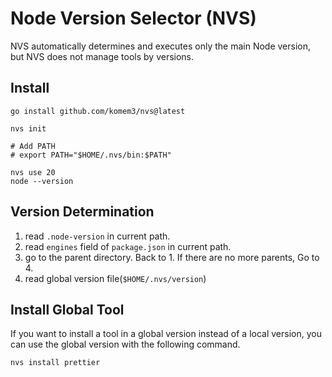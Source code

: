 # Node Version Selector (NVS)

NVS automatically determines and executes only the main Node version, but NVS does not manage tools by versions.

## Install

```
go install github.com/komem3/nvs@latest

nvs init

# Add PATH
# export PATH="$HOME/.nvs/bin:$PATH"

nvs use 20
node --version
```

## Version Determination

1. read `.node-version` in current path.
2. read `engines` field of `package.json` in current path.
3. go to the parent directory. Back to 1. If there are no more parents, Go to 4.
4. read global version file(`$HOME/.nvs/version`)

## Install Global Tool

If you want to install a tool in a global version instead of a local version,
you can use the global version with the following command.

```
nvs install prettier
```

